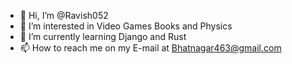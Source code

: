 - 👋 Hi, I’m @Ravish052
- 👀 I’m interested in Video Games Books and Physics
- 🌱 I’m currently learning Django and Rust
- 📫 How to reach me on my E-mail at Bhatnagar463@gmail.com

<!---
Ravish052/Ravish052 is a ✨ special ✨ repository because its `README.md` (this file) appears on your GitHub profile.
You can click the Preview link to take a look at your changes.
--->
